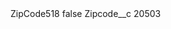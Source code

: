 <?xml version="1.0" encoding="UTF-8"?>
<CustomMetadata xmlns="http://soap.sforce.com/2006/04/metadata" xmlns:xsi="http://www.w3.org/2001/XMLSchema-instance" xmlns:xsd="http://www.w3.org/2001/XMLSchema">
    <label>ZipCode518</label>
    <protected>false</protected>
    <values>
        <field>Zipcode__c</field>
        <value xsi:type="xsd:string">20503</value>
    </values>
</CustomMetadata>

